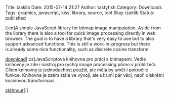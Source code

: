 Title: izaklib
Date: 2015-07-14 21:27
Author: tastyfish
Category: Downloads
Tags: graphics, javascript, kiss, library, source, tool
Slug: izaklib
Status: published

\[:en\]A simple JavaScript library for bitmap image manipulation. Aside
from the library there is also a tool for quick image processing
directly in web browser. The goal is to have a library that's very easy
to use but to also support advanced functions. This is still a
work-in-progress but there is already some nice functionality, such as
discrete cosine transform.

[download](https://github.com/drummyfish/izak-lib)\[:cs\]JavaScriptová
knihovna pro práci s bitmapami. Vedle knihovny je zde i nástroj pro
rychlý image processing přímo v prohlížeči. Cílem knihovny je
jednoduchost použití, ale měla by umět i pokročilé funkce. Knihovna je
zatím stále ve vývoji, ale už umí pár věcí, např. diskrétní kosinovou
transformaci.

[stáhnout](https://github.com/drummyfish/izak-lib)\[:\]
